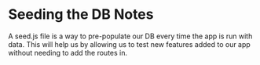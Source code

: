 # Seeding the DB Notes

A seed.js file is a way to pre-populate our DB every time the app is run with data. This will help us by allowing us to test new features added to our app without needing to add the routes in.  